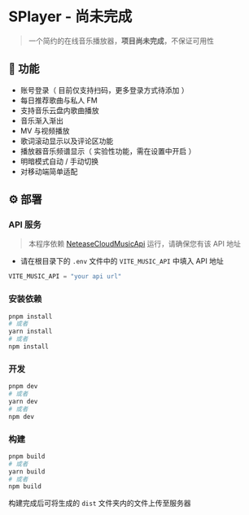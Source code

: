 # SPlayer - 尚未完成

> 一个简约的在线音乐播放器，**项目尚未完成**，不保证可用性

## 🎉 功能

- 账号登录（ 目前仅支持扫码，更多登录方式待添加 ）
- 每日推荐歌曲与私人 FM
- 支持音乐云盘内歌曲播放
- 音乐渐入渐出
- MV 与视频播放
- 歌词滚动显示以及评论区功能
- 播放器音乐频谱显示（ 实验性功能，需在设置中开启 ）
- 明暗模式自动 / 手动切换
- 对移动端简单适配

## ⚙️ 部署

### API 服务

> 本程序依赖 [NeteaseCloudMusicApi](https://github.com/Binaryify/NeteaseCloudMusicApi) 运行，请确保您有该 API 地址

- 请在根目录下的 `.env` 文件中的 `VITE_MUSIC_API` 中填入 API 地址

```js
VITE_MUSIC_API = "your api url"
```

### 安装依赖

```bash
pnpm install
# 或者
yarn install
# 或者
npm install
```

### 开发

```bash
pnpm dev
# 或者
yarn dev
# 或者
npm dev
```

### 构建

```bash
pnpm build
# 或者
yarn build
# 或者
npm build
```

构建完成后可将生成的 `dist` 文件夹内的文件上传至服务器